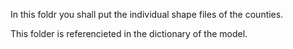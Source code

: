 In this foldr you shall put the individual shape files of the counties. 

This folder is referencieted in the dictionary of the model. 
